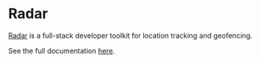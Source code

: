 # Radar

[Radar](https://www.onradar.com) is a full-stack developer toolkit for location tracking and geofencing.

See the full documentation [here](https://www.onradar.com/documentation/sdk).